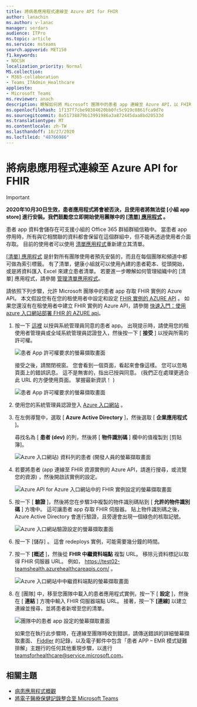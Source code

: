 ```yaml
---
title: 將病患應用程式連線至 Azure API for FHIR
author: lanachin
ms.author: v-lanac
manager: serdars
audience: ITPro
ms.topic: article
ms.service: msteams
search.appverid: MET150
f1.keywords:
- NOCSH
localization_priority: Normal
MS.collection:
- M365-collaboration
- Teams_ITAdmin_Healthcare
appliesto:
- Microsoft Teams
ms.reviewer: anach
description: 瞭解如何將 Microsoft 團隊中的患者 app 連線至 Azure API，以 FHIR (快速醫療保健互通性資源) 。
ms.openlocfilehash: 1f137f7cbe90304620bb0fc5c919c0861fca9d7e
ms.sourcegitcommit: 0a51738879b13991986a3a872445daa8bd20533d
ms.translationtype: MT
ms.contentlocale: zh-TW
ms.lasthandoff: 10/27/2020
ms.locfileid: "48766986"
---
```

# <a name="connect-the-patients-app-to-azure-api-for-fhir"></a>將病患應用程式連線至 Azure API for FHIR

> [!IMPORTANT]
> **2020年10月30日生效，患者應用程式將會被否決，且使用者將無法從 [小組 app store] 進行安裝。我們鼓勵您立即開始使用團隊中的 [ [清單] 應用程式](https://support.microsoft.com/office/get-started-with-lists-in-teams-c971e46b-b36c-491b-9c35-efeddd0297db) 。**
>
>患者 app 資料會儲存在可支援小組的 Office 365 群組群組信箱中。 當患者 app 停用時，所有與它相關聯的資料都會保留在這個群組中，但不能再透過使用者介面存取。 目前的使用者可以使用 [清單應用程式](https://support.microsoft.com/office/get-started-with-lists-in-teams-c971e46b-b36c-491b-9c35-efeddd0297db)重新建立其清單。
>
>[ [清單] 應用程式](https://support.microsoft.com/office/get-started-with-lists-in-teams-c971e46b-b36c-491b-9c35-efeddd0297db) 是針對所有團隊使用者預先安裝的，而且在每個團隊和頻道中都可做為索引標籤。 有了清單，健康小組就可以使用內建的患者範本、從頭開始，或是將資料匯入 Excel 來建立患者清單。 若要進一步瞭解如何管理組織中的 [清單] 應用程式，請參閱 [管理清單應用程式](../../manage-lists-app.md)。

請依照下列步驟，允許 Microsoft 團隊中的患者 app 存取 FHIR 實例的 Azure API。 本文假設您有在您的租使用者中設定和設定 [FHIR 實例的 AZURE API](https://azure.microsoft.com/services/azure-api-for-fhir/) 。  如果您還沒有在租使用者中建立 FHIR 實例的 Azure API，請參閱 [快速入門：使用 azure 入口網站部署 FHIR 的 AZURE api](https://docs.microsoft.com/azure/healthcare-apis/fhir-paas-portal-quickstart)。


1. 按一下 [這裡](https://login.microsoftonline.com/common/adminConsent?client_id=4aee3506-b263-43e0-ba31-1468fa7b2806) 以授與系統管理員同意的患者 app。 出現提示時，請使用您的租使用者管理員或全域系統管理員認證登入，然後按一下 [ **接受** ] 以授與所需的許可權。

    ![患者 App 許可權要求的螢幕擷取畫面](../../media/patients-app-permissions-request.png)

    接受之後，請關閉視窗。 您會看到一個頁面，看起來會像這樣。 您可以忽略頁面上的錯誤訊息。 這不是無害的，指出已授與同意。  (我們正在處理更適合此 URL 的方便使用頁面。 掌握最新資訊！ ) 

    ![患者 App 許可權要求的螢幕擷取畫面](../../media/patients-app-permissions-request-granted.png)
    
2. 使用您的系統管理員認證登入 [Azure 入口網站](https://portal.azure.com) 。

3. 在左側導覽中，選取 [ **Azure Active Directory** ]，然後選取 [ **企業應用程式** ]。

    尋找名為 [ **患者 (dev)** 的列，然後將 [ **物件識別碼** ] 欄中的值複製到 [剪貼簿]。
    
    ![Azure 入口網站) 資料列的患者 (開發人員的螢幕擷取畫面](../../media/patients-app-azure-portal-object-id.png)
    
4. 若要將患者 (app 連線至 FHIR 資源實例的 Azure API，請進行搜尋，或流覽您的資源) ，然後開啟該實例的設定。

    ![Azure API for Azure 入口網站中的 FHIR 實例設定的螢幕擷取畫面](../../media/patients-app-azure-portal-instance-settings.png)

5. 按一下 [ **驗證** ]，然後將您在步驟3中複製的物件識別碼貼到 [ **允許的物件識別碼** ] 方塊中。 這可讓患者 app 存取 FHIR 伺服器。 貼上物件識別碼之後，Azure Active Directory 會進行驗證，且旁邊會出現一個綠色的核取記號。

    ![Azure 入口網站驗證設定的螢幕擷取畫面](../../media/patients-app-azure-portal-authentication.png)

6. 按一下 [儲存]  。 這會 redeploys 實例，可能需要幾分鐘的時間。

7. 按一下 **[概述** ]，然後從 **FHIR 中繼資料端點** 複製 URL。 移除元資料標記以取得 FHIR 伺服器 URL。 例如， https://test02-teamshealth.azurehealthcareapis.com/ 。 

    ![Azure 入口網站中中繼資料端點的螢幕擷取畫面](../../media/patients-app-azure-portal-metadata-endpoint.png)

8. 在 [團隊] 中，移至您團隊中載入的患者應用程式實例，按一下 [ **設定** ]，然後在 [ **連結** ] 方塊中輸入 FHIR 伺服器端點 URL。 接著，按一下 **[連線]** 以建立連線並搜尋，並將患者新增至您的清單。  

    ![團隊中的患者 app 設定的螢幕擷取畫面](../../media/patients-app-teams.png)
    
    如果您在執行此步驟時，在連線至團隊時收到錯誤，請傳送錯誤的詳細螢幕擷取畫面、 [Fiddler](https://www.telerik.com/download/fiddler) 的記錄，以及電子郵件中包含「患者 APP – EMR 模式疑難排解」主題行的任何其他重現步驟，以進行 [teamsforhealthcare@service.microsoft.com](mailto:teamsforhealthcare@service.microsoft.com)。

## <a name="related-topics"></a>相關主題

- [病患應用程式概觀](patients-app-overview.md)
- [將電子醫療保健記錄整合至 Microsoft Teams](patients-app.md)
